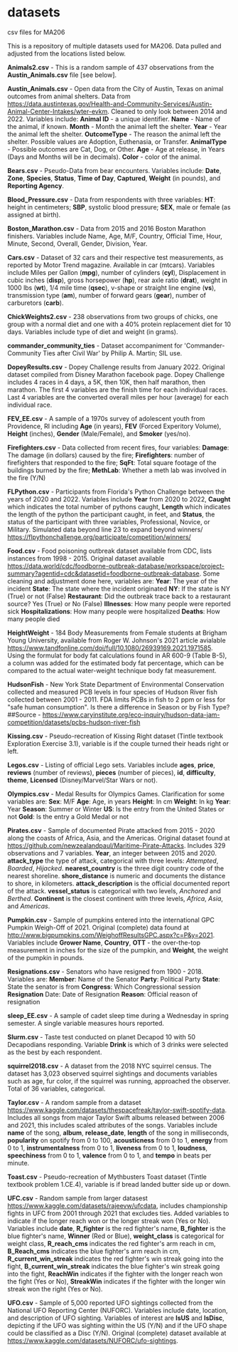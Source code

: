 # datasets
csv files for MA206

This is a repository of multiple datasets used for MA206. Data pulled and adjusted from the locations listed below.

**Animals2.csv** - This is a random sample of 437 observations from the **Austin_Animals.csv** file [see below].

**Austin_Animals.csv** - Open data from the City of Austin, Texas on animal outcomes from animal shelters. Data from https://data.austintexas.gov/Health-and-Community-Services/Austin-Animal-Center-Intakes/wter-evkm. Cleaned to only look between 2014 and 2022. Variables include: **Animal ID** - a unique identifier. **Name** - Name of the animal, if known. **Month** - Month the animal left the shelter. **Year** - Year the animal left the shelter. **OutcomeType** - The reason the animal left the shelter. Possible values are Adoption, Euthenasia, or Transfer. **AnimalType** - Possible outcomes are Cat, Dog, or Other. **Age** - Age at release, in Years (Days and Months will be in decimals). **Color** - color of the animal.

**Bears.csv** - Pseudo-Data from bear encounters. Variables include: **Date**, **Zone**, **Species**, **Status**, **Time of Day**, **Captured**, **Weight** (in pounds), and **Reporting Agency**.


**Blood_Pressure.csv** - Data from respondents with three variables: **HT**: height in centimeters; **SBP**, systolic blood pressure; **SEX**, male or female (as assigned at birth).


**Boston_Marathon.csv** - Data from 2015 and 2016 Boston Marathon finishers. Variables include Name, Age, M/F, Country, Official Time, Hour, Minute, Second, Overall, Gender, Division, Year.

**Cars.csv** - Dataset of 32 cars and their respective test measurements, as reported by Motor Trend magazine. Available in car (mtcars). Variables include Miles per Gallon (**mpg**), number of cylinders (**cyl**), Displacement in cubic inches (**disp**), gross horsepower (**hp**), rear axle ratio (**drat**), weight in 1000 lbs (**wt**), 1/4 mile time (**qsec**), v-shape or straight line engine (**vs**), transmission type (**am**), number of forward gears (**gear**), number of carburetors (**carb**).

**ChickWeights2.csv** - 238 observations from two groups of chicks, one group with a normal diet and one with a 40% protein replacement diet for 10 days. Variables include type of diet and weight (in grams).

**commander_community_ties** - Dataset accompaniment for 'Commander-Community Ties after Civil War' by Philip A. Martin; SIL use.

**DopeyResults.csv** - Dopey Challenge results from January 2022. Original dataset compiled from Disney Marathon facebook page. Dopey Challenge includes 4 races in 4 days, a 5K, then 10K, then half marathon, then marathon. The first 4 variables are the finish time for each individual races. Last 4 variables are the converted overall miles per hour (average) for each individual race.

**FEV_EE.csv** - A sample of a 1970s survey of adolescent youth from Providence, RI including **Age** (in years), **FEV** (Forced Experitory Volume), **Height** (inches), **Gender** (Male/Female), and **Smoker** (yes/no).

**Firefighters.csv** - Data collected from recent fires, four variables: **Damage**: The damage (in dollars) caused by the fire; **Firefighters**: number of firefighters that responded to the fire; **SqFt**: Total square footage of the buildings burned by the fire; **MethLab**: Whether a meth lab was involved in the fire (Y/N)

**FLPython.csv** - Participants from Florida's Python Challenge between the years of 2020 and 2022. Variables include **Year** from 2020 to 2022, **Caught** which indicates the total number of pythons caught, **Length** which indicates the length of the python the participant caught, in feet, and **Status**, the status of the participant with three variables, Professional, Novice, or Military.  Simulated data beyond line 23 to expand beyond winners/ https://flpythonchallenge.org/participate/competition/winners/

**Food.csv** - Food poisoning outbreak dataset available from CDC, lists instances from 1998 - 2015. Original dataset available https://data.world/cdc/foodborne-outbreak-database/workspace/project-summary?agentid=cdc&datasetid=foodborne-outbreak-database. Some cleaning and adjustment done here, variables are:
  **Year**: The year of the incident 
  **State**: The state where the incident originated
  **NY**: If the state is NY (True) or not (False)
  **Restaurant**: Did the outbreak trace back to a restaurant source? Yes (True) or No (False)
  **Illnesses**: How many people were reported sick
  **Hospitalizations**: How many people were hospitalized
  **Deaths**: How many people died


**HeightWeight** - 184 Body Measurements from Female students at Brigham Young University, available from Roger W. Johnson's 2021 article avialable https://www.tandfonline.com/doi/full/10.1080/26939169.2021.1971585. Using the formulat for body fat calculations found in AR 600-9 (Table B-5), a column was added for the estimated body fat percentage, which can be compared to the actual water-weight technique body fat measurement. 


**HudsonFish** - New York State Department of Environmental Conservation collected and measured PCB levels in four species of Hudson River fish collected between 2001 - 2011.
FDA limits PCBs in fish to 2 ppm or less for "safe human consumption". Is there a difference in Season or by Fish Type? ##Source - https://www.caryinstitute.org/eco-inquiry/hudson-data-jam-competition/datasets/pcbs-hudson-river-fish


**Kissing.csv** - Pseudo-recreation of Kissing Right dataset (Tintle textbook Exploration Exercise 3.1), variable is if the couple turned their heads right or left.


**Legos.csv** - Listing of official Lego sets. Variables include **ages**, **price**, **reviews** (number of reviews), **pieces** (number of pieces), **id**, **difficulty**, **theme**, **Licensed** (Disney/Marvel/Star Wars or not).

**Olympics.csv** - Medal Results for Olympics Games. Clarification for some variables are:
  **Sex**: M/F 
  **Age**: Age, in years
  **Height**: In cm
  **Weight**: In kg
  **Year**: Year
  **Season**: Summer or Winter
  **US**: Is the entry from the United States or not
  **Gold**: Is the entry a Gold Medal or not
  
  **Pirates.csv** - Sample of documented Pirate attacked from 2015 - 2020 along the coasts of Africa, Asia, and the Americas. Original dataset found at https://github.com/newzealandpaul/Maritime-Pirate-Attacks. Includes 329 observations and 7 variables.
  **Year**, an integer between 2015 and 2020. **attack_type** the type of attack, categorical with three levels: *Attempted*, *Boarded*, *Hijacked*. **nearest_country** is the three digit country code of the nearest shoreline. **shore_distance** is numeric and documents the distance to shore, in kilometers. **attack_description** is the official documented report of the attack. **vessel_status** is categorical with two levels, *Anchored* and *Berthed*. **Continent** is the closest continent with three levels, *Africa*, *Asia*, and *Americas*.

**Pumpkin.csv** - Sample of pumpkins entered into the international GPC Pumpkin Weigh-Off of 2021. Original (complete) data found at http://www.bigpumpkins.com/WeighoffResultsGPC.aspx?c=P&y=2021. Variables include **Grower Name**, **Country**, **OTT** - the over-the-top measurement in inches for the size of the pumpkin, and **Weight**, the weight of the pumpkin in pounds.

**Resignations.csv** - Senators who have resigned from 1900 - 2018. Variables are:
  **Member**: Name of the Senator
  **Party**: Political Party
  **State**: State the senator is from
  **Congress**: Which Congressional session
  **Resignation** Date: Date of Resignation
  **Reason**: Official reason of resignation
      

**sleep_EE.csv** - A sample of cadet sleep time during a Wednesday in spring semester. A single variable measures hours reported.

**Slurm.csv** - Taste test conducted on planet Decapod 10 with 50 Decapodians responding. Variable **Drink** is which of 3 drinks were selected as the best by each respondent.

**squirrel2018.csv** - A dataset from the 2018 NYC squirrel census. The dataset has 3,023 observed squirrel sightings and documents variables such as age, fur color, if the squirrel was running, approached the observer. Total of 36 variables, categorical.

**Taylor.csv** - A random sample from a dataset https://www.kaggle.com/datasets/thespacefreak/taylor-swift-spotify-data. Includes all songs from major Taylor Swift albums released between 2006 and 2021, this includes scaled attributes of the songs. Variables include **name** of the song, **album**, **release_date**, **length** of the song in milliseconds, **popularity** on spotify from 0 to 100, **acousticness** from 0 to 1, **energy** from 0 to 1, **instrumentalness** from 0 to 1, **liveness** from 0 to 1, **loudness**, **speechiness** from 0 to 1, **valence** from 0 to 1, and **tempo** in beats per minute.

**Toast.csv** - Pseudo-recreation of Mythbusters Toast dataset (Tintle textbook problem 1.CE.4), variable is if bread landed butter side up or down.

**UFC.csv** - Random sample from larger datasest https://www.kaggle.com/datasets/rajeevw/ufcdata, includes championship fights in UFC from 2001 through 2021 that excludes ties. Added variables to indicate if the longer reach won or the longer streak won (Yes or No). Variables include **date**, **R_fighter** is the red fighter's name, **B_fighter** is the blue fighter's name, **Winner** (Red or Blue), **weight_class** is categorical for weight class, **R_reach_cms** indicates the red fighter's arm reach in cm, **B_Reach_cms** indicates the blue fighter's arm reach in cm, **R_current_win_streak** indicates the red fighter's win streak going into the fight, **B_current_win_streak** indicates the blue fighter's win streak going into the fight, **ReachWin** indicates if the fighter with the longer reach won the fight (Yes or No), **StreakWin** indicates if the fighter with the longer win streak won the right (Yes or No).

**UFO.csv** - Sample of 5,000 reported UFO sightings collected from the National UFO Reporting Center (NUFORC). Variables include date, location, and description of UFO sighting. Variables of interest are **IsUS** and **IsDisc**, depicting if the UFO was sighting within the US (Y/N) and if the UFO shape could be classified as a Disc (Y/N). Original (complete) dataset available at https://www.kaggle.com/datasets/NUFORC/ufo-sightings.

